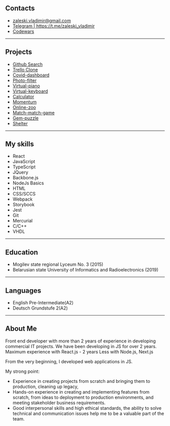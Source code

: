 ## Contacts
<ul>
  <li><a href="mailto:zaleski.vladimir@gmail.com">zaleski.vladimir@gmail.com</a></li>
  <li><a href="https://t.me/zaleski_vladimir">Telegram | https://t.me/zaleski_vladimir</a></li>
  <li><a href="https://www.codewars.com/users/VZaleski">Codewars</a></li>
</ul>

---

## Projects
<ul>
  <li><a href="https://vzaleski-startup-summer.netlify.app/">Github Search</a></li>
  <li><a href="https://yupodd-trelloclone.netlify.app/">Trello Clone</a></li>
  <li><a href="https://vzaleski-covid-dashboard.netlify.app/">Covid-dashboard</a></li>
  <li><a href="https://rolling-scopes-school.github.io/vzaleski-JSFE2021Q1/photo-filter/">Photo-filter</a></li>
  <li><a href="https://rolling-scopes-school.github.io/vzaleski-JSFE2021Q1/virtual-piano/">Virtual-piano</a></li>
  <li><a href="https://rolling-scopes-school.github.io/vzaleski-JS2020Q3/virtual-keyboard/">Virtual-keyboard</a></li>
  <li><a href="https://rolling-scopes-school.github.io/vzaleski-JS2020Q3/calculator/">Calculator</a></li>
  <li><a href="https://rolling-scopes-school.github.io/vzaleski-JS2020Q3/Momentum/">Momentum</a></li>
  <li><a href="https://rolling-scopes-school.github.io/vzaleski-JSFE2021Q1/online-zoo/pages/landing/landing.html">Online-zoo</a></li>
  <li><a href="https://rolling-scopes-school.github.io/vzaleski-JSFE2021Q1/match-match-game/dist/">Match-match-game</a></li>
  <li><a href="https://rolling-scopes-school.github.io/vzaleski-JS2020Q3/gem-puzzle/">Gem-puzzle</a></li>
  <li><a href="https://rolling-scopes-school.github.io/vzaleski-JS2020Q3/shelter/pages/main/main.html">Shelter</a></li>
</ul>

---

## My skills
<ul>
  <li>React</li>
  <li>JavaScript</li>
  <li>TypeScript</li>
  <li>JQuery</li>
  <li>Backbone.js</li>
  <li>NodeJs Basics</li>
  <li>HTML</li>
  <li>CSS/SCCS</li>
  <li>Webpack</li>
  <li>Storybook</li>
  <li>Jest</li>
  <li>Git</li>
  <li>Mercurial</li>
  <li>C/C++</li>
  <li>VHDL</li>
</ul>

---

## Education
  * Mogilev state regional Lyceum No. 3 (2015)
  * Belarusian state University of Informatics and Radioelectronics (2019)
---

 ## Languages
 <ul>
  <li>English Pre-Intermediate(А2)</li>
  <li>Deutsch Grundstufe 2(А2)</li>
</ul>

---

## About Me

Front end developer with more than 2 years of experience in developing commercial IT projects.
We have been developing in JS for over 2 years.
Maximum experience with React.js - 2 years
Less with Node.js, Next.js

From the very beginning, I developed web applications in JS.

My strong point:
- Experience in creating projects from scratch and bringing them to production, cleaning up legacy,
- Hands-on experience in creating and implementing features from scratch, from ideas to deployment to production environments, and meeting stakeholder business requirements.
- Good interpersonal skills and high ethical standards, the ability to solve technical and communication issues help me to be a valuable part of the team.
